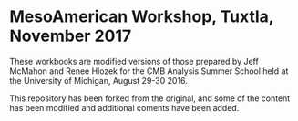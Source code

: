 # MesoAmerican Workshop, Tuxtla, November 2017

These workbooks are modified versions of those prepared by Jeff McMahon and Renee Hlozek for the CMB Analysis Summer School held at the University of Michigan, August 29-30 2016.

This repository has been forked from the original, and some of the content has been modified and additional coments have been added.
